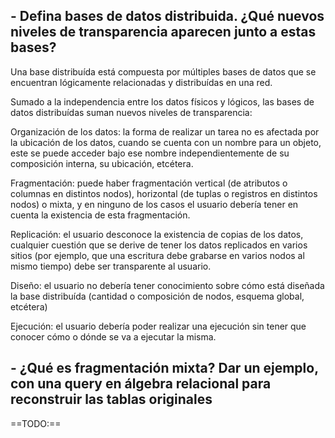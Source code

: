 ## - Defina bases de datos distribuida. ¿Qué nuevos niveles de transparencia aparecen junto a estas bases?

Una base distribuída está compuesta por múltiples bases de datos que se encuentran lógicamente relacionadas y distribuídas en una red.

Sumado a la independencia entre los datos físicos y lógicos, las bases de datos distribuídas suman nuevos niveles de transparencia:

Organización de los datos: la forma de realizar un tarea no es afectada por la ubicación de los datos, cuando se cuenta con un nombre para un objeto, este se puede acceder bajo ese nombre independientemente de su composición interna, su ubicación, etcétera.

Fragmentación: puede haber fragmentación vertical (de atributos o columnas en distintos nodos), horizontal (de tuplas o registros en distintos nodos) o mixta, y en ninguno de los casos el usuario debería tener en cuenta la existencia de esta fragmentación.

Replicación: el usuario desconoce la existencia de copias de los datos, cualquier cuestión que se derive de tener los datos replicados en varios sitios (por ejemplo, que una escritura debe grabarse en varios nodos al mismo tiempo) debe ser transparente al usuario.

Diseño: el usuario no debería tener conocimiento sobre cómo está diseñada la base distribuída (cantidad o composición de nodos, esquema global, etcétera)

Ejecución: el usuario debería poder realizar una ejecución sin tener que conocer cómo o dónde se va a ejecutar la misma.


## - ¿Qué es fragmentación mixta? Dar un ejemplo, con una query en álgebra relacional para reconstruir las tablas originales

==TODO:==
